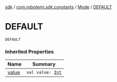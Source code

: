 [sdk](../../index.md) / [com.robotemi.sdk.constants](../index.md) / [Mode](index.md) / [DEFAULT](./-d-e-f-a-u-l-t.md)

# DEFAULT

`DEFAULT`

### Inherited Properties

| Name | Summary |
|---|---|
| [value](value.md) | `val value: `[`Int`](https://kotlinlang.org/api/latest/jvm/stdlib/kotlin/-int/index.html) |
